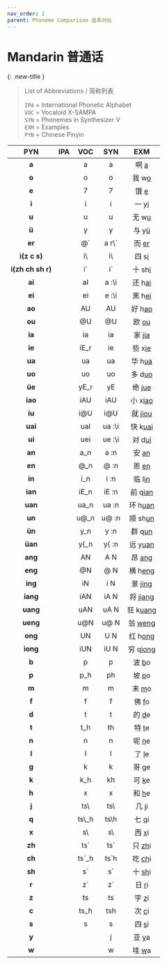 ```yaml
---
nav_order: 1
parent: Phoneme Comparison 音素对比
---
```

# Mandarin 普通话

{: .new-title }
> List of Abbreviations / 简称列表
>
> `IPA` = International Phonetic Alphabet  
> `VOC` = Vocaloid X-SAMPA  
> `SYN` = Phonemes in Synthesizer V  
> `EXM` = Examples  
> `PYN` = Chinese Pinyin 

| PYN | IPA | VOC | SYN | EXM |
|:---:|:---:|:---:|:---:|:---:|
| **a** |  | a | a | 啊 <u>a</u> |
| **o** |  | o | o | 我 w<u>o</u> |
| **e** |  | 7 | 7 | 饿 <u>e</u> |
| **i** |  | i | i | 一 y<u>i</u> |
| **u** |  | u | u | 无 w<u>u</u> |
| **ü** |  | y | y | 与 y<u>ü</u> |
| **er** |  | @&#96; | a r\\&#96; | 而 <u>er</u> |
| **i(z c s)** |  | i\\ | i\\ | 四 s<u>i</u> |
| **i(zh ch sh r)** |  | i&#96; | i&#96; | 十 sh<u>i</u> |
| **ai** |  | aI | a :\\i | 还 h<u>ai</u> |
| **ei** |  | ei | e :\\i | 黑 h<u>ei</u> |
| **ao** |  | AU | AU | 好 h<u>ao</u> |
| **ou** |  | @U | @U | 欧 <u>ou</u> |
| **ia** |  | ia | ia | 家 j<u>ia</u> |
| **ie** |  | iE_r | ie | 些 x<u>ie</u> |
| **ua** |  | ua | ua | 华 h<u>ua</u> |
| **uo** |  | uo | uo | 多 d<u>uo</u> |
| **üe** |  | yE_r | yE | 绝 j<u>ue</u> |
| **iao** |  | iAU | iAU | 小 x<u>iao</u> |
| **iu** |  | i@U | i@U | 就 j<u>iou</u> |
| **uai** |  | uaI | ua :\\i | 快 k<u>uai</u> |
| **ui** |  | uei | ue :\\i | 对 d<u>ui</u> |
| **an** |  | a_n | a :n | 安 <u>an</u> |
| **en** |  | @_n | @ :n | 恩 <u>en</u> |
| **in** |  | i_n | i :n | 临 l<u>in</u> |
| **ian** |  | iE_n | iE :n | 前 q<u>ian</u> |
| **uan** |  | ua_n | ua :n | 环 h<u>uan</u> |
| **un** |  | u@_n | u@ :n | 顺 sh<u>un</u> |
| **ün** |  | y_n | y :n | 群 q<u>un</u> |
| **üan** |  | y{_n | y{ :n | 远 y<u>uan</u> |
| **ang** |  | AN | A N | 昂 <u>ang</u> |
| **eng** |  | @N | @ N | 横 h<u>eng</u> |
| **ing** |  | iN | i N | 景 j<u>ing</u> |
| **iang** |  | iAN | iA N | 将 j<u>iang</u> |
| **uang** |  | uAN | uA N | 狂 k<u>uang</u> |
| **ueng** |  | u@N | u@ N | 翁 <u>weng</u> |
| **ong** |  | UN | U N | 红 h<u>ong</u> |
| **iong** |  | iUN | iU N | 穷 q<u>iong</u> |
| **b** |  | p | p | 波 <u>b</u>o |
| **p** |  | p_h | ph | 坡 <u>p</u>o |
| **m** |  | m | m | 末 <u>m</u>o |
| **f** |  | f | f | 佛 <u>f</u>o |
| **d** |  | t | t | 的 <u>d</u>e |
| **t** |  | t_h | th | 特 <u>t</u>e |
| **n** |  | n | n | 呢 <u>n</u>e |
| **l** |  | l | l | 了 <u>l</u>e |
| **g** |  | k | k | 哥 <u>g</u>e |
| **k** |  | k_h | kh | 可 <u>k</u>e |
| **h** |  | x | x | 和 <u>h</u>e |
| **j** |  | ts\\ | ts\\ | 几 <u>j</u>i |
| **q** |  | ts\\_h | ts\\h | 七 <u>q</u>i |
| **x** |  | s\\ | s\\ | 西 <u>x</u>i |
| **zh** |  | ts&#96; | ts&#96; | 只 <u>zh</u>i |
| **ch** |  | ts&#96;_h | ts&#96;h | 吃 <u>ch</u>i |
| **sh** |  | s&#96; | s&#96; | 十 <u>sh</u>i |
| **r** |  | z&#96; | z&#96; | 日 <u>r</u>i |
| **z** |  | ts | ts | 字 <u>z</u>i |
| **c** |  | ts_h | tsh | 次 <u>c</u>i |
| **s** |  | s | s | 四 <u>s</u>i |
| **y** |  |  | j | 亚 <u>y</u>a |
| **w** |  |  | w | 哇 <u>w</u>a |
